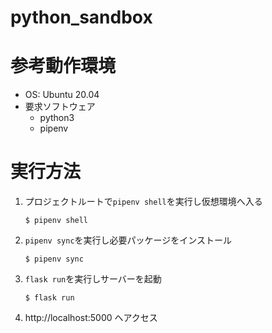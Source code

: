 # python_sandbox

# 参考動作環境
- OS: Ubuntu 20.04
- 要求ソフトウェア
  - python3
  - pipenv

# 実行方法
1. プロジェクトルートで`pipenv shell`を実行し仮想環境へ入る
    ```
    $ pipenv shell
    ```
2. `pipenv sync`を実行し必要パッケージをインストール
    ```
    $ pipenv sync
    ```
3. `flask run`を実行しサーバーを起動
    ```
    $ flask run
    ```
4. http://localhost:5000 へアクセス